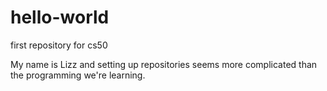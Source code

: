 # hello-world
first repository for cs50

My name is Lizz and setting up repositories seems more complicated than the programming we're learning.
